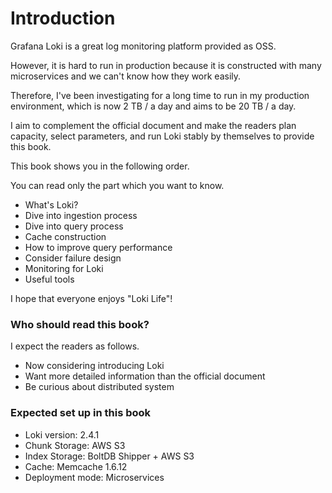 # Introduction

Grafana Loki is a great log monitoring platform provided as OSS.

However, it is hard to run in production because it is constructed with many microservices and we can't know how they work easily.

Therefore, I've been investigating for a long time to run in my production environment, which is now 2 TB / a day and aims to be 20 TB / a day.

I aim to complement the official document and make the readers plan capacity, select parameters, and run Loki stably by themselves to provide this book.

This book shows you in the following order.

You can read only the part which you want to know.

* What's Loki?
* Dive into ingestion process
* Dive into query process
* Cache construction
* How to improve query performance
* Consider failure design
* Monitoring for Loki
* Useful tools

I hope that everyone enjoys "Loki Life"!

### Who should read this book?

I expect the readers as follows.

* Now considering introducing Loki
* Want more detailed information than the official document
* Be curious about distributed system

### Expected set up in this book

* Loki version: 2.4.1
* Chunk Storage: AWS S3
* Index Storage: BoltDB Shipper + AWS S3
* Cache: Memcache 1.6.12
* Deployment mode: Microservices
